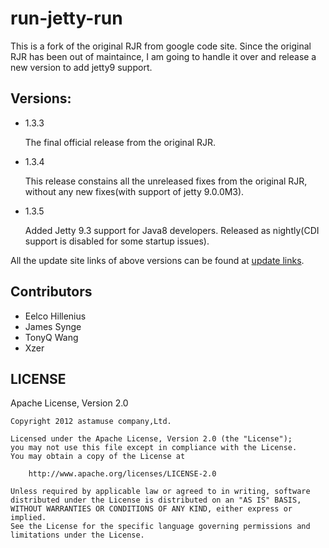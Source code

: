 # run-jetty-run

This is a fork of the original RJR from google code site. Since the original RJR has been out of maintaince, I am going to handle it over and release a new version to add jetty9 support.

## Versions:

- 1.3.3

    The final official release from the original RJR.

- 1.3.4

    This release constains all the unreleased fixes from the original RJR, without any new fixes(with support of jetty 9.0.0M3).

- 1.3.5

    Added Jetty 9.3 support for Java8 developers. Released as nightly(CDI support is disabled for some startup issues).


All the update site links of above versions can be found at [update links](http://xzer.github.io/run-jetty-run/).

## Contributors

- Eelco Hillenius
- James Synge
- TonyQ Wang
- Xzer

## LICENSE

Apache License, Version 2.0

    Copyright 2012 astamuse company,Ltd.

    Licensed under the Apache License, Version 2.0 (the "License");
    you may not use this file except in compliance with the License.
    You may obtain a copy of the License at

        http://www.apache.org/licenses/LICENSE-2.0

    Unless required by applicable law or agreed to in writing, software
    distributed under the License is distributed on an "AS IS" BASIS,
    WITHOUT WARRANTIES OR CONDITIONS OF ANY KIND, either express or implied.
    See the License for the specific language governing permissions and
    limitations under the License.
